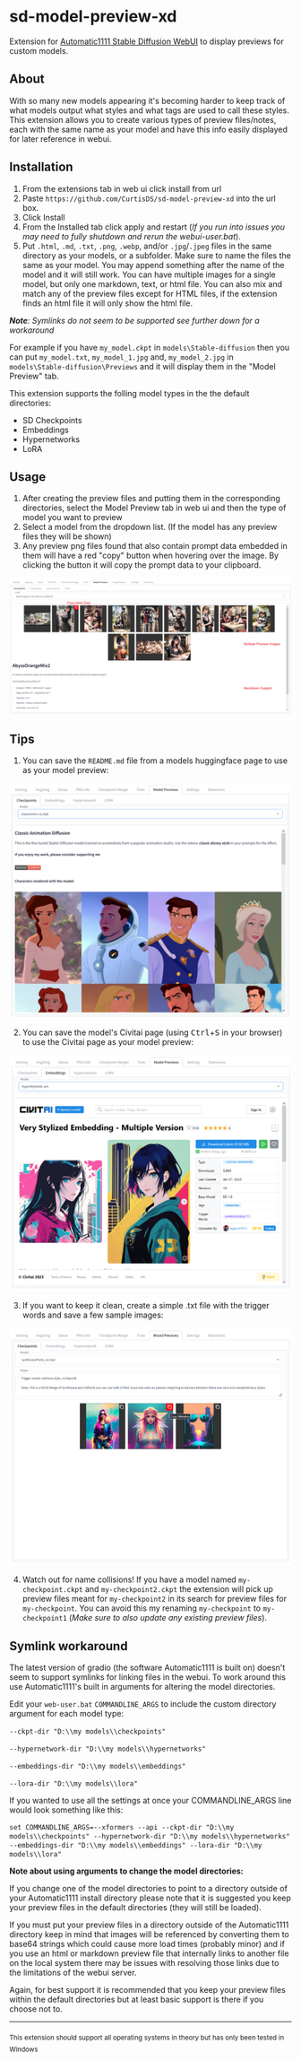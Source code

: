 # sd-model-preview-xd
Extension for [Automatic1111 Stable Diffusion WebUI](https://github.com/AUTOMATIC1111/stable-diffusion-webui) to display previews for custom models.

## About
With so many new models appearing it's becoming harder to keep track of what models output what styles and what tags are used to call these styles.
This extension allows you to create various types of preview files/notes, each with the same name as your model and have this info easily displayed for later reference in webui.

## Installation
1. From the extensions tab in web ui click install from url
2. Paste `https://github.com/CurtisDS/sd-model-preview-xd` into the url box.
3. Click Install
4. From the Installed tab click apply and restart  (*If you run into issues you may need to fully shutdown and rerun the webui-user.bat*).
5. Put `.html`, `.md`, `.txt`, `.png`, `.webp`, and/or `.jpg`/`.jpeg` files in the same directory as your models, or a subfolder. Make sure to name the files the same as your model. You may append something after the name of the model and it will still work. You can have multiple images for a single model, but only one markdown, text, or html file. You can also mix and match any of the preview files except for HTML files, if the extension finds an html file it will only show the html file.

***Note**: Symlinks do not seem to be supported see further down for a workaround*

For example if you have `my_model.ckpt` in `models\Stable-diffusion` then you can put `my_model.txt`, `my_model_1.jpg` and, `my_model_2.jpg` in `models\Stable-diffusion\Previews` and it will display them in the "Model Preview" tab.

This extension supports the folling model types in the the default directories:

- SD Checkpoints
- Embeddings
- Hypernetworks
- LoRA

## Usage
1. After creating the preview files and putting them in the corresponding directories, select the Model Preview tab in web ui and then the type of model you want to preview
2. Select a model from the dropdown list. (If the model has any preview files they will be shown)
3. Any preview png files found that also contain prompt data embedded in them will have a red "copy" button when hovering over the image. By clicking the button it will copy the prompt data to your clipboard.

![screenshot](https://github.com/CurtisDS/sd-model-preview-xd/raw/main/sd-model-preview-xd.png)

## Tips

1. You can save the `README.md` file from a models huggingface page to use as your model preview:

![screenshot of markdown example](https://github.com/CurtisDS/sd-model-preview-xd/raw/main/sd-model-preview-xd-markdown-example.png)

2. You can save the model's Civitai page (using <kbd>Ctrl</kbd>+<kbd>S</kbd> in your browser) to use the Civitai page as your model preview:

![screenshot of html example](https://github.com/CurtisDS/sd-model-preview-xd/raw/main/sd-model-preview-xd-html-example.png)

3. If you want to keep it clean, create a simple .txt file with the trigger words and save a few sample images:

![screenshot of text and images example](https://github.com/CurtisDS/sd-model-preview-xd/raw/main/sd-model-preview-xd-text-and-image-example.png)

4. Watch out for name collisions! If you have a model named `my-checkpoint.ckpt` and `my-checkpoint2.ckpt` the extension will pick up preview files meant for `my-checkpoint2` in its search for preview files for `my-checkpoint`. You can avoid this my renaming `my-checkpoint` to `my-checkpoint1` (*Make sure to also update any existing preview files*).

## Symlink workaround

The latest version of gradio (the software Automatic1111 is built on) doesn't seem to support symlinks for linking files in the webui. To work around this use Automatic1111's built in arguments for altering the model directories.

Edit your `web-user.bat` `COMMANDLINE_ARGS` to include the custom directory argument for each model type:

`--ckpt-dir "D:\\my models\\checkpoints"`

`--hypernetwork-dir "D:\\my models\\hypernetworks"`

`--embeddings-dir "D:\\my models\\embeddings"`

`--lora-dir "D:\\my models\\lora"`

If you wanted to use all the settings at once your COMMANDLINE_ARGS line would look something like this:

```
set COMMANDLINE_ARGS=--xformers --api --ckpt-dir "D:\\my models\\checkpoints" --hypernetwork-dir "D:\\my models\\hypernetworks" --embeddings-dir "D:\\my models\\embeddings" --lora-dir "D:\\my models\\lora"
```

**Note about using arguments to change the model directories:**

If you change one of the model directories to point to a directory outside of your Automatic1111 install directory please note that it is suggested you keep your preview files in the default directories (they will still be loaded).

If you must put your preview files in a directory outside of the Automatic1111 directory keep in mind that images will be referenced by converting them to base64 strings which could cause more load times (probably minor) and if you use an html or markdown preview file that internally links to another file on the local system there may be issues with resolving those links due to the limitations of the webui server.

Again, for best support it is recommended that you keep your preview files within the default directories but at least basic support is there if you choose not to.

---
<sub>This extension should support all operating systems in theory but has only been tested in Windows</sub>

